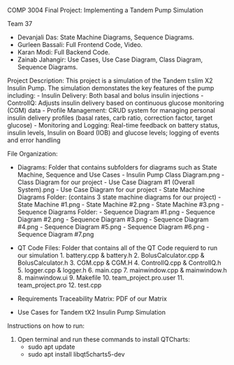 COMP 3004 Final Project: Implementing a Tandem Pump Simulation

Team 37
- Devanjali Das: State Machine Diagrams, Sequence Diagrams.
- Gurleen Bassali: Full Frontend Code, Video.
- Karan Modi: Full Backend Code.
- Zainab Jahangir: Use Cases, Use Case Diagram, Class Diagram, Sequence Diagrams.

Project Description:
   This project is a simulation of the Tandem t:slim X2 Insulin Pump. The simulation demonstates the key features of the pump including:
      - Insulin Delivery: Both basal and bolus insulin injections
      - ControlIQ: Adjusts insulin delivery based on continuous glucose monitoring (CGM) data
      - Profile Management: CRUD system for managing personal insulin delivery profiles (basal rates, carb ratio, correction factor, target glucose)
      - Monitoring and Logging: Real-time feedback on battery status, insulin levels, Insulin on Board (IOB) and glucose levels; logging of events and error handling

File Organization:

- Diagrams: Folder that contains subfolders for diagrams such as State Machine, Sequence and Use Cases
      - Insulin Pump Class Diagram.png - Class Diagram for our project
      - Use Case Diagram #1 (Overall System).png - Use Case Diagram for our project
      - State Machine Diagrams Folder: (contains 3 state machine diagrams for our project)
            - State Machine #1.png
            - State Machine #2.png
            - State Machine #3.png
      - Sequence Diagrams Folder:
            - Sequence Diagram #1.png
            - Sequence Diagram #2.png
            - Sequence Diagram #3.png
            - Sequence Diagram #4.png
            - Sequence Diagram #5.png
            - Sequence Diagram #6.png
            - Sequence Diagram #7.png

- QT Code Files: Folder that contains all of the QT Code requierd to run our simulation
       1. battery.cpp & battery.h 
       2. BolusCalculator.cpp & BolusCalculator.h
       3. CGM.cpp & CGM.H
       4. ControlIQ.cpp & ControlIQ.h
       5. logger.cpp & logger.h
       6. main.cpp
       7. mainwindow.cpp & mainwindow.h
       8. mainwindow.ui
       9. Makefile
       10. team_project.pro.user
       11. team_project.pro
       12. test.cpp
- Requirements Traceability Matrix: PDF of our Matrix
- Use Cases for Tandem tX2 Insulin Pump Simulation

Instructions on how to run:
   1. Open terminal and run these commands to install QTCharts:
         - sudo apt update
         - sudo apt install libqt5charts5-dev
  
